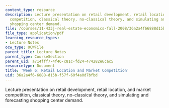 ```yaml
---
content_type: resource
description: Lecture presentation on retail development, retail location, and market
  competition, classical theory, no-classical theory, and simulating and forecasting
  shopping center demand.
file: /courses/11-433j-real-estate-economics-fall-2008/36a2a4f66888d15bf57f60f4a0d7bfbd_wk6.pdf
file_type: application/pdf
learning_resource_types:
- Lecture Notes
ocw_type: OCWFile
parent_title: Lecture Notes
parent_type: CourseSection
parent_uid: a714fff7-4f46-c81c-fd24-474282e6cac5
resourcetype: Document
title: 'Week 6: Retail Location and Market Competition'
uid: 36a2a4f6-6888-d15b-f57f-60f4a0d7bfbd
---
```

Lecture presentation on retail development, retail location, and market competition, classical theory, no-classical theory, and simulating and forecasting shopping center demand.

